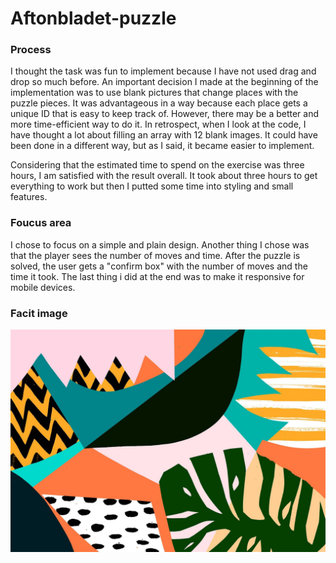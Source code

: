# Aftonbladet-puzzle

### Process
I thought the task was fun to implement because I have not used drag and drop so much before. An important decision I made at the beginning of the implementation was to use blank pictures that change places with the puzzle pieces. It was advantageous in a way because each place gets a unique ID that is easy to keep track of. However, there may be a better and more time-efficient way to do it. In retrospect, when I look at the code, I have thought a lot about filling an array with 12 blank images. It could have been done in a different way, but as I said, it became easier to implement.

Considering that the estimated time to spend on the exercise was three hours, I am satisfied with the result overall. It took about three hours to get everything to work but then I putted some time into styling and small features.

### Foucus area
I chose to focus on a simple and plain design. Another thing I chose was that the player sees the number of moves and time. After the puzzle is solved, the user gets a "confirm box" with the number of moves and the time it took. The last thing i did at the end was to make it responsive for mobile devices. 

### Facit image
![Full Image](full-image.jpeg)
